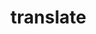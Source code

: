 # translate

<!-- TODO-START
TODO: Fill short description here.

## Type signature

TODO: Fill type signature down below.

```
any ⇒ any
```

## Examples

TODO: List at least one example down below.

```javascript
translate(); // ⇒ TODO
```

## Questions

TODO: List questions that may this function answers.
TODO-END -->
